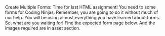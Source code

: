 Create Multiple Forms:
Time for last HTML assignment! You need to some forms for Coding Ninjas.
Remember, you are going to do it without much of our help. You will be using almost everything you have learned about forms.
So, what are you waiting for! Find the expected form page below. And the images required are in asset section.
